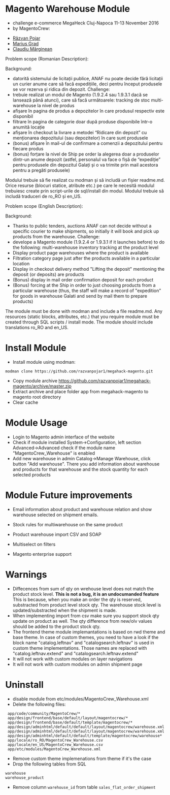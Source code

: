 # Magento Warehouse Module 
 - challenge e-commerce MegaHeck Cluj-Napoca 11-13 November 2016
 - by MagentoCrew:
* [Răzvan Pojar](https://github.com/razvanpojar1)
* [Marius Grad](https://github.com/mariuscris)
* [Claudiu Mărginean](https://github.com/claudiu-marginean)


Problem scope (Romanian Description):

Background: 
 - datorită sistemului de licitații publice, ANAF nu poate decide fără licitații un curier anume care să facă expedițiile, deci pentru început produsele se vor rezerva și ridica din depozit.
Challenge: 
 - trebuie realizat un modul de Magento (1.9.2.4 sau 1.9.3.1 dacă se lansează până atunci), care să facă următoarele:
tracking de stoc multi-warehouse la nivel de produs
 - afișare în pagina de produs a depozitelor în care produsul respectiv este disponibil
 - filtrare în pagina de categorie doar după produse disponibile într-o anumită locație
 - afișare în checkout la livrare a metodei “Ridicare din depozit” cu menționarea depozitului (sau depozitelor) în care sunt produsele
 - (bonus) afișare în mail-ul de confirmare a comenzii a depozitului pentru fiecare produs
 - (bonus) forțare la nivel de Ship pe order la alegerea doar a produselor dintr-un anume depozit (astfel, personalul va face o fișă de “expediție” pentru produsele din depozitul Galați și o va trimite prin mail acestora pentru a pregăti produsele)
 
Modulul trebuie să fie realizat cu modman și să includă un fișier readme.md. Orice resurse (blocuri statice, atribute etc.) pe care le necesită modulul trebuiesc create prin script-urile de sql/install din modul. Modulul trebuie să includă traduceri de ro_RO și en_US.

Problem scope (English Description):

Background:
 - Thanks to public tenders, auctions ANAF can not decide without a specific courier to make shipments, so initially it will book and pick up products from the warehouse.
Challenge:
 - develope a Magento module (1.9.2.4 or 1.9.3.1 if it launches before) to do the following:
multi-warehouse inventory tracking at the product level
 - Display product page warehouses where the product is available
 - Filtration category page just after the products available in a particular location
 - Display in checkout delivery method "Lifting the deposit" mentioning the deposit (or deposits) are products
 - (Bonus) display in mail order confirmation deposit for each product
 - (Bonus) forcing at the Ship in order to just choosing products from a particular warehouse (thus, the staff will make a record of "expedition" for goods in warehouse Galati and send by mail them to prepare products)
 
The module must be done with modman and include a file readme.md. Any resources (static blocks, attributes, etc.) that you require module must be created through SQL scripts / install mode. The module should include translations ro_RO and en_US.

# Install Module
 - Install module using modman: 
```
modman clone https://github.com/razvanpojar1/megahack-magento.git
```   
 - Copy module archive  https://github.com/razvanpojar1/megahack-magento/archive/master.zip
 - Extract archive and place folder app from megahack-magento to magento root directory
 - Clear cache
 
# Module Usage
 - Login to Magento admin interface of the website
 - Check if module installed System->Configuration, left section Advanced->Advanced check if the module name "MagentoCrew_Warehouse" is enabled
 - Add new warehouse in admin Catalog->Manage Warehouse, click button "Add warehouse". There you add information about warehouse and products for that warehouse and the stock quantity for each selected products

# Module Future improvements
 - Email information about product and warehouse relation and show warehouse selected on shipment emails.
 - Stock rules for multiwarehouse on the same product
 - Product warehouse import CSV and SOAP
   
 - Multiselect on filters
 - Magento enterprise support
 
# Warnings
 - Diffecences from sum of qty on wrehouse level does not match the product stock level.
 **This is not a bug, it is an undocumanded feature**
 This is because, when you make an order the qty is reserved, substracted from product level stock qty. The warehouse stock level is updated/substracted when the shipment is made.   
 - When implementing import from csv make sure you support stock qty update on product as well. The qty difference from new/olv values should be added to the product stock qty.
 - The frontend theme module implemantations is based on rwd theme and base theme. In case of custom themes, you need to have a look if the block name "catalog.leftnav" and "catalogsearch.leftnav" is used in custom theme implementations. Those names are replaced with "catalog.leftnav.extend" and "catalogsearch.leftnav.extend"
 - It will not work with custom modules on layer navigations
 - It will not work with custom modules on admin shipment page
 
 
# Uninstall
 - disable module from etc/modules/MagentoCrew_Warehouse.xml
 - Delete the following files:
```
 app/code/community/MagentoCrew/*
 app/design/frontend/base/default/layout/magentocrew/*   
 app/design/frontend/base/default/template/magentocrew/* 
 app/design/adminhtml/default/default/layout/magentocrew/warehouse.xml
 app/design/adminhtml/default/default/layout/magentocrew/warehouse.xml
 app/design/adminhtml/default/default/template/magentocrew/warehouse*    
 app/locale/ro_RO/MagentoCrew_Warehouse.csv                                     
 app/locale/en_US/MagentoCrew_Warehouse.csv                                         
 app/etc/modules/MagentoCrew_Warehouse.xml
 ```
 - Remove custom theme implemenations from theme if it's the case
 - Drop the following tables from SQL
```
warehouse
warehouse_product
```  
 - Remove column `warehouse_id` from table `sales_flat_order_shipment`

